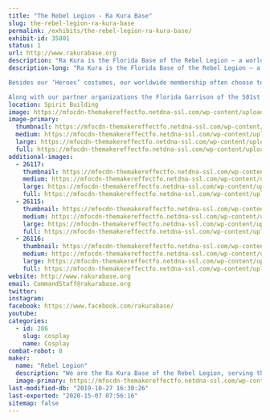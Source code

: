 ```yaml
---
title: "The Rebel Legion - Ra Kura Base"
slug: the-rebel-legion-ra-kura-base
permalink: /exhibits/the-rebel-legion-ra-kura-base/
exhibit-id: 35801
status: 1
url: http://www.rakurabase.org
description: "Ra Kura is the Florida Base of the Rebel Legion – a worldwide Star Wars costuming organization comprised of and operated by Star Wars fans. Formed in 2000, the Rebel Legion is a global volunteer organization of enthusiasts who enjoy, express, and share their interest of quality Star Wars costuming with the fan community."
description-long: "Ra Kura is the Florida Base of the Rebel Legion – a worldwide Star Wars costuming organization comprised of and operated by Star Wars fans. Formed in 2000, the Rebel Legion is a global volunteer organization of enthusiasts who enjoy, express, and share their interest of quality Star Wars costuming with the fan community. Rebel Legion members create and wear costumes of the hero characters from the Star Wars saga, which includes but is not limited to the six films, comics, books, games, and television shows. As the premier Rebel costuming group in the Star Wars community, members volunteer their time to appear at Star Wars related functions, charity fundraisers and other community events.

Besides our ‘Heroes’ costumes, our worldwide membership often choose to give back to their communities (through costumed volunteer activities and charity events). No one can provide the public with a greater range of Star Wars costumes, nor a more personable, interactive, face to face experience.

Along with our partner organizations the Florida Garrison of the 501st Legion, The Wookiee Workshop, Mandolarion Mercenaries, R2 Builders’ Club, Dark Empire – Spire of the Storm and Galactic Academy, we bring smiles to our home State of Florida."
location: Spirit Building
image: https://mfocdn-themakereffectfo.netdna-ssl.com/wp-content/uploads/2017/09/15556453_10211824716760436_1215592741_o-1-1024x1024.png
image-primary:
  thumbnail: https://mfocdn-themakereffectfo.netdna-ssl.com/wp-content/uploads/2017/09/15556453_10211824716760436_1215592741_o-1-150x150.png
  medium: https://mfocdn-themakereffectfo.netdna-ssl.com/wp-content/uploads/2017/09/15556453_10211824716760436_1215592741_o-1-300x300.png
  large: https://mfocdn-themakereffectfo.netdna-ssl.com/wp-content/uploads/2017/09/15556453_10211824716760436_1215592741_o-1-1024x1024.png
  full: https://mfocdn-themakereffectfo.netdna-ssl.com/wp-content/uploads/2017/09/15556453_10211824716760436_1215592741_o-1.png
additional-images:
  - 26117:
    thumbnail: https://mfocdn-themakereffectfo.netdna-ssl.com/wp-content/uploads/2018/07/IMG_8099-150x150.jpg
    medium: https://mfocdn-themakereffectfo.netdna-ssl.com/wp-content/uploads/2018/07/IMG_8099-300x225.jpg
    large: https://mfocdn-themakereffectfo.netdna-ssl.com/wp-content/uploads/2018/07/IMG_8099-1024x768.jpg
    full: https://mfocdn-themakereffectfo.netdna-ssl.com/wp-content/uploads/2018/07/IMG_8099.jpg
  - 26115:
    thumbnail: https://mfocdn-themakereffectfo.netdna-ssl.com/wp-content/uploads/2018/07/DSC_0341-150x150.jpg
    medium: https://mfocdn-themakereffectfo.netdna-ssl.com/wp-content/uploads/2018/07/DSC_0341-300x138.jpg
    large: https://mfocdn-themakereffectfo.netdna-ssl.com/wp-content/uploads/2018/07/DSC_0341-1024x472.jpg
    full: https://mfocdn-themakereffectfo.netdna-ssl.com/wp-content/uploads/2018/07/DSC_0341.jpg
  - 26116:
    thumbnail: https://mfocdn-themakereffectfo.netdna-ssl.com/wp-content/uploads/2018/07/IMG_8094-150x150.jpg
    medium: https://mfocdn-themakereffectfo.netdna-ssl.com/wp-content/uploads/2018/07/IMG_8094-300x225.jpg
    large: https://mfocdn-themakereffectfo.netdna-ssl.com/wp-content/uploads/2018/07/IMG_8094-1024x768.jpg
    full: https://mfocdn-themakereffectfo.netdna-ssl.com/wp-content/uploads/2018/07/IMG_8094.jpg
website: http://www.rakurabase.org
email: CommandStaff@rakurabase.org
twitter: 
instagram: 
facebook: https://www.facebook.com/rakurabase/
youtube: 
categories:
  - id: 286
    slug: cosplay
    name: Cosplay
combat-robot: 0
maker:
  name: "Rebel Legion"
  description: "We are the Ra Kura Base of the Rebel Legion, serving the state of Florda.  The Rebel Legion is an international costuming club dedicated to sharing and enjoying costuming talents, promoting the quality and improvement of Star Wars costumes, and giving back to the community through works of charity and volunteerism."
  image-primary: https://mfocdn-themakereffectfo.netdna-ssl.com/wp-content/uploads/2019/10/RaKuraBase-300x300.png
last-modified-db: "2019-10-27 16:30:26"
last-exported: "2020-15-07 07:56:16"
sitemap: false
---
```

